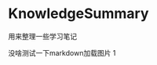 # KnowledgeSummary
用来整理一些学习笔记

没啥测试一下markdown加载图片
1[](https://github.com/xymlm/KnowledgeSummary/blob/main/images/Sunrise.jpg)
